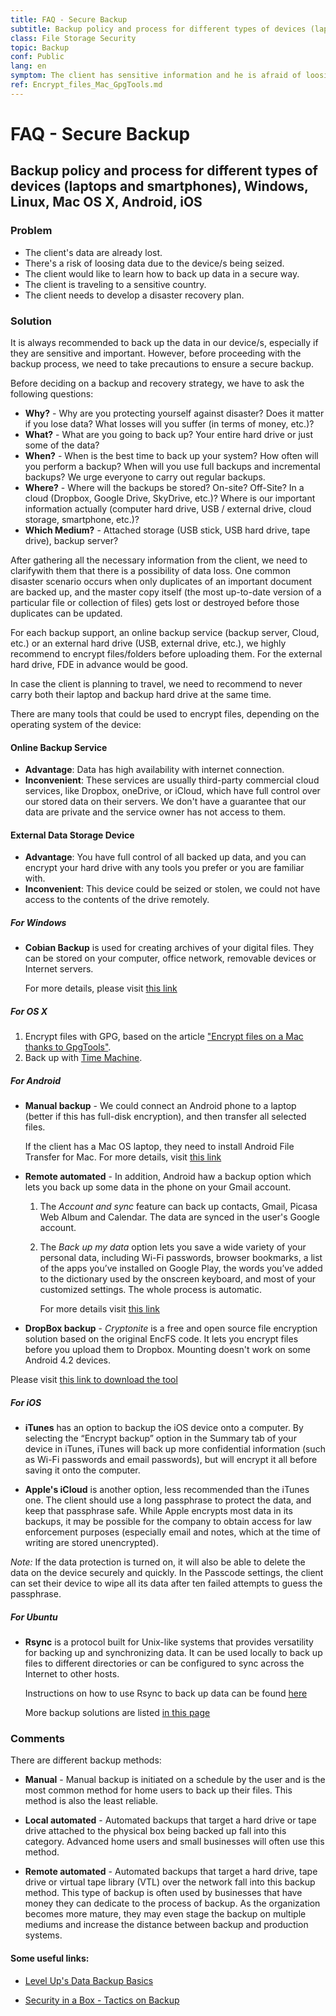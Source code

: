 ```yaml
---
title: FAQ - Secure Backup
subtitle: Backup policy and process for different types of devices (laptops and smartphones), Windows, Linux, Mac OS X, Android, iOS
class: File Storage Security
topic: Backup
conf: Public
lang: en
symptom: The client has sensitive information and he is afraid of loosing them; The client is going to encrypt their device and wants to back up their data in advance; The client's device has crashed and they want to recover the lost data
ref: Encrypt_files_Mac_GpgTools.md
---
```


# FAQ - Secure Backup
## Backup policy and process for different types of devices (laptops and smartphones), Windows, Linux, Mac OS X, Android, iOS

### Problem

- The client's data are already lost.
- There's a risk of loosing data due to the device/s being seized.
- The client would like to learn how to back up data in a secure way.
- The client is traveling to a sensitive country.
- The client needs to develop a disaster recovery plan.


### Solution

It is always recommended to back up the data in our device/s, especially if they are  sensitive and important. However, before proceeding with the backup process, we need to take precautions to ensure a secure backup.

Before deciding on a backup and recovery strategy, we have to ask the following questions:

- **Why?** - Why are you protecting yourself against disaster? Does it matter if you lose data? What losses will you suffer (in terms of money, etc.)?
- **What?** - What are you going to back up? Your entire hard drive or just some of the data?
- **When?** - When is the best time to back up your system? How often will you perform a backup? When will you use full backups and incremental backups? We urge everyone to carry out regular backups.
- **Where?** - Where will the backups be stored? On-site? Off-Site? In a cloud (Dropbox, Google Drive, SkyDrive, etc.)? Where is our important information actually (computer hard drive, USB / external drive, cloud storage, smartphone, etc.)?
- **Which Medium?** - Attached storage (USB stick, USB hard drive, tape drive), backup server?

After gathering all the necessary information from the client, we need to clarifywith them that there is a possibility of data loss. One common disaster scenario occurs when only duplicates of an important document are backed up, and the master copy itself (the most up-to-date version of a particular file or collection of files) gets lost or destroyed before those duplicates can be updated. 

For each backup support, an online backup service (backup server, Cloud, etc.) or an external hard drive (USB, external drive, etc.), we highly recommend to encrypt files/folders before uploading them. For the external hard drive, FDE in advance would be good.

In case the client is planning to travel, we need to recommend to never carry both their laptop and backup hard drive at the same time.

There are many tools that could be used to encrypt files, depending on the operating system of the device:


#### Online Backup Service


- **Advantage**: Data has high availability with internet connection.
- **Inconvenient**: These services are usually third-party commercial cloud services, like Dropbox, oneDrive, or iCloud, which have full control over our stored data on their servers. We don't have a guarantee that our data are private and the service owner has not access to them.


#### External Data Storage Device

- **Advantage**: You have full control of all backed up data, and you can encrypt your hard drive with any tools you prefer or you are familiar with. 
- **Inconvenient**: This device could be seized or stolen, we could not have access to the contents of the drive remotely. 

##### For Windows

- **Cobian Backup** is used for creating archives of your digital files. They can be stored on your computer, office network, removable devices or Internet servers.

    For more details, please visit [this link](https://securityinabox.org/en/guide/cobian/windows/)

##### For OS X

1. Encrypt files with GPG, based on the article ["Encrypt files on a Mac thanks to GpgTools"](Encrypt_files_Mac_GpgTools.md).
2. Back up with [Time Machine](https://support.apple.com/kb/PH18835?locale=en_US).

##### For Android

- **Manual backup** - We could connect an Android phone to a laptop (better if this has full-disk encryption), and then transfer all selected files.

    If the client has a Mac OS laptop, they need to install Android File Transfer for Mac. For more details, visit [this link](https://www.android.com/filetransfer/)

- **Remote automated** - In addition, Android haw a backup option which lets you back up some data in the phone on your Gmail account.
    1. The *Account and sync* feature can back up contacts, Gmail, Picasa Web Album and Calendar. The data are synced in the user's Google account.
    2. The *Back up my data* option lets you save a wide variety of your personal data, including Wi-Fi passwords, browser bookmarks, a list of the apps you’ve installed on Google Play, the words you’ve added to the dictionary used by the onscreen keyboard, and most of your customized settings. The whole process is automatic. 

        For more details visit [this link](https://support.google.com/nexus/answer/2819582?hl=en)

- **DropBox backup** - *Cryptonite* is a free and open source file encryption solution based on the original EncFS code. It lets you encrypt files before you upload them to Dropbox. Mounting doesn't work on some Android 4.2 devices. 

Please visit [this link to download the tool](https://play.google.com/store/apps/details?id=csh.cryptonite)

##### For iOS

- **iTunes** has an option to backup the iOS device onto a computer. By selecting the “Encrypt backup” option in the Summary tab of your device in iTunes, iTunes will back up more confidential information (such as Wi-Fi passwords and email passwords), but will encrypt it all before saving it onto the computer.

- **Apple's iCloud** is another option, less recommended than the iTunes one. The client should use a long passphrase to protect the data, and keep that passphrase safe. While Apple encrypts most data in its backups, it may be possible for the company to obtain access for law enforcement purposes (especially email and notes, which at the time of writing are stored unencrypted).

*Note:* If the data protection is turned on, it will also be able to delete the data on the device securely and quickly. In the Passcode settings, the client can set their device to wipe all its data after ten failed attempts to guess the passphrase.


##### For Ubuntu

- **Rsync**  is a protocol built for Unix-like systems that provides versatility for backing up and synchronizing data. It can be used locally to back up files to different directories or can be configured to sync across the Internet to other hosts.

    Instructions on how to use Rsync to back up data can be found [here](http://www.cyberciti.biz/tips/linux-use-rsync-transfer-mirror-files-directories.html)

    More backup solutions are listed [in this page](https://help.ubuntu.com/community/BackupYourSystem)


### Comments

There are different backup methods:

- **Manual** - Manual backup is initiated on a schedule by the user and is the most common method for home users to back up their files. This method is also the least reliable.

- **Local automated** - Automated backups that target a hard drive or tape drive attached to the physical box being backed up fall into this category. Advanced home users and small businesses will often use this method.

- **Remote automated** - Automated backups that target a hard drive, tape drive or virtual tape library (VTL) over the network fall into this backup method. This type of backup is often used by businesses that have money they can dedicate to the process of backup. As the organization becomes more mature, they may even stage the backup on multiple mediums and increase the distance between backup and production systems.

#### Some useful links:

- [Level Up's Data Backup Basics](http://www.level-up.cc/curriculum/protecting-data/data-backup-basics/)

- [Security in a Box - Tactics on Backup](https://securityinabox.org/en/guide/backup)